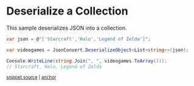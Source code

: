 # Deserialize a Collection

This sample deserializes JSON into a collection.

<!-- snippet: DeserializeCollection -->
<a id='snippet-deserializecollection'></a>
```cs
var json = @"['Starcraft','Halo','Legend of Zelda']";

var videogames = JsonConvert.DeserializeObject<List<string>>(json);

Console.WriteLine(string.Join(", ", videogames.ToArray()));
// Starcraft, Halo, Legend of Zelda
```
<sup><a href='/src/Tests/Documentation/Samples/Serializer/DeserializeCollection.cs#L10-L19' title='Snippet source file'>snippet source</a> | <a href='#snippet-deserializecollection' title='Start of snippet'>anchor</a></sup>
<!-- endSnippet -->
